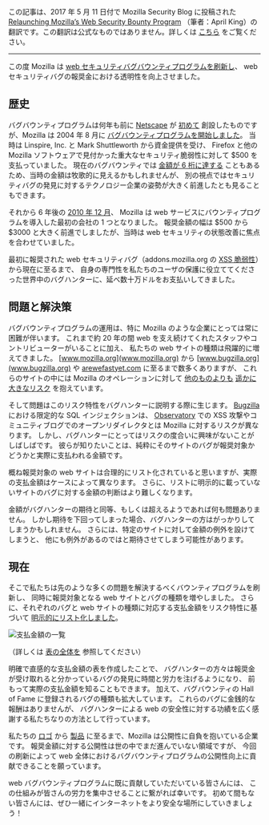 この記事は、2017 年 5 月 11 日付で Mozilla Security Blog に投稿された
[Relaunching Mozilla’s Web Security Bounty Program](https://blog.mozilla.org/security/2017/05/11/relaunching-web-bug-bounty-program/)
（筆者：April King）の翻訳です。この翻訳は公式なものではありません。詳しくは
[こちら](http://mozsec-jp.hatenablog.jp/entry/2015/09/11/025027) をご覧ください。

*****

この度 Mozilla は [web セキュリティバグバウンティプログラムを刷新し](https://www.mozilla.org/en-US/security/web-bug-bounty/)、
web セキュリティバグの報奨金における透明性を向上させました。

## 歴史

バグバウンティプログラムは何年も前に
[Netscape](https://web.archive.org/web/19970501041756/www101.netscape.com/newsref/pr/newsrelease48.html)
が
[初めて](https://en.wikipedia.org/wiki/Bug_bounty_program#History)
創設したものですが、Mozilla は 2004 年 8 月に
[バグバウンティプログラムを開始しました](https://blog.mozilla.org/press/2004/08/mozilla-foundation-announces-security-bug-bounty-program/)。
当時は Linspire, Inc. と Mark Shuttleworth から資金提供を受け、
Firefox と他の Mozilla ソフトウェアで見付かった重大なセキュリティ脆弱性に対して $500 を支払っていました。
現在のバグバウンティでは
[金額が 6 桁に達する](https://arstechnica.com/apple/2016/08/starting-this-fall-apple-will-pay-up-to-200000-for-ios-and-icloud-bugs/)
こともあるため、当時の金額は牧歌的に見えるかもしれませんが、
別の視点ではセキュリティバグの発見に対するテクノロジー企業の姿勢が大きく前進したとも見ることもできます。

それから 6 年後の
[2010 年 12 月](https://blog.mozilla.org/security/2010/12/14/adding-web-applications-to-the-security-bug-bounty-program/)、
Mozilla は web サービスにバウンティプログラムを導入した最初の会社の 1 つとなりました。
報奨金額の幅は $500 から $3000 と大きく前進でしましたが、当時は web セキュリティの状態改善に焦点を合わせていました。

最初に報奨された web セキュリティバグ（addons.mozilla.org の
[XSS 脆弱性](https://bugzilla.mozilla.org/show_bug.cgi?id=612713)）から現在に至るまで、
自身の専門性を私たちのユーザの保護に役立ててくださった世界中のバグハンターに、延べ数十万ドルをお支払いしてきました。

## 問題と解決策

バグバウンティプログラムの運用は、特に Mozilla のような企業にとっては常に困難が伴います。
これまで約 20 年の間 web を支え続けてくれたスタッフやコントリビューターがいることに加え、
私たちの web サイトの種類は飛躍的に増えてきました。
[www.mozilla.org](www.mozilla.org) から [www.bugzilla.org](www.bugzilla.org)
や [arewefastyet.com](arewefastyet.com) に至るまで数多くありますが、
これらのサイトの中には Mozilla のオペレーションに対して
[他のものよりも](https://bugzilla.mozilla.org/show_bug.cgi?id=1294567)
[遥かに大きなリスク](https://bugzilla.mozilla.org/show_bug.cgi?id=1305713)
を抱えています。

そして問題はこのリスク特性をバグハンターに説明する際に生じます。
[Bugzilla](https://bugzilla.mozilla.org/)
における限定的な SQL インジェクションは、
[Observatory](https://observatory.mozilla.org/)
での XSS 攻撃やコミュニティブログでのオープンリダイレクタとは Mozilla に対するリスクが異なります。
しかし、バグハンターにとってはリスクの度合いに興味がないことがしばしばです。
彼らが知りたいことは、純粋にそのサイトのバグが報奨対象かどうかと実際に支払われる金額です。

概ね報奨対象の web サイトは合理的にリスト化されていると思いますが、実際の支払金額はケースによって異なります。
さらに、リストに明示的に載っていないサイトのバグに対する金額の判断はより難しくなります。

金額がバグハンターの期待と同等、もしくは超えるようであれば何も問題ありません。
しかし期待を下回ってしまった場合、バグハンターの方はがっかりしてしまうかもしれません。
さらには、特定のサイトに対して金額の例外を設けてしまうと、 他にも例外があるのではと期待させてしまう可能性があります。

## 現在

そこで私たちは先のような多くの問題を解決するべくバウンティプログラムを刷新し、
同時に報奨対象となる web サイトとバグの種類を増やしました。
さらに、それぞれのバグと web サイトの種類に対応する支払金額をリスク特性に基づいて
[明示的にリスト化しました](https://www.mozilla.org/en-US/security/web-bug-bounty/)。

![支払金額の一覧](https://ffp4g1ylyit3jdyti1hqcvtb-wpengine.netdna-ssl.com/security/files/2017/05/Screen-Shot-2017-05-11-at-9.55.24-AM-252x146.png)

（詳しくは [表の全体を](https://www.mozilla.org/en-US/security/web-bug-bounty/) 参照してください）

明確で直感的な支払金額の表を作成したことで、
バグハンターの方々は報奨金が受け取れると分かっているバグの発見に時間と労力を注げるようになり、
前もって実際の支払金額を知ることもできます。
加えて、バグバウンティの Hall of Fame に登録されるバグの種類も拡大しています。
これらのバグに金銭的な報酬はありませんが、
バグハンターによる web の安全性に対する功績を広く感謝する私たちなりの方法として行っています。

私たちの
[ロゴ](https://blog.mozilla.org/opendesign/)
から
[製品](https://dxr.mozilla.org/mozilla-central/source/)
に至るまで、Mozilla は公開性に自負を抱いている企業です。
報奨金額に対する公開性は世の中でまだ進んでいない領域ですが、
今回の刷新によって web 全体におけるバグバウンティプログラムの公開性向上に貢献できることを願っています。

web バグバウンティプログラムに既に貢献していただいている皆さんには、
この仕組みが皆さんの労力を集中させることに繋がれば幸いです。
初めて間もない皆さんには、ぜひ一緒にインターネットをより安全な場所にしていきましょう！
